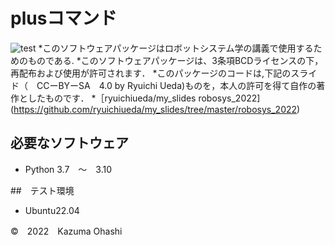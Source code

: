# plusコマンド
![test](https://github.com/Ohashi822/robosys2022/actions/workflows/test.yml/badge.svg)
*このソフトウェアパッケージはロボットシステム学の講義で使用するためのものである.
*このソフトウェアパッケージは、3条項BCDライセンスの下，再配布および使用が許可されます．
*このパッケージのコードは,下記のスライド（　CCーBYーSA　4.0 by Ryuichi Ueda)ものを，本人の許可を得て自作の著作としたものです．
*［ryuichiueda/my_slides robosys_2022](https://github.com/ryuichiueda/my_slides/tree/master/robosys_2022)

## 必要なソフトウェア
* Python 3.7　～　3.10

##　テスト環境
* Ubuntu22.04

©　2022　Kazuma Ohashi

